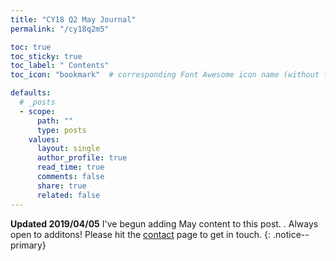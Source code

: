 ```yaml
---
title: "CY18 Q2 May Journal"
permalink: "/cy18q2m5" 

toc: true
toc_sticky: true
toc_label: " Contents"
toc_icon: "bookmark"  # corresponding Font Awesome icon name (without fa prefix)

defaults:
  # _posts
  - scope:
      path: ""
      type: posts
    values:
      layout: single
      author_profile: true
      read_time: true
      comments: false
      share: true
      related: false
---
```

**Updated 2019/04/05** I've begun adding May content to this post. . Always open to additons! Please hit the [contact](https://cryptowords.github.io/contact/) page to get in touch.
{: .notice--primary}
